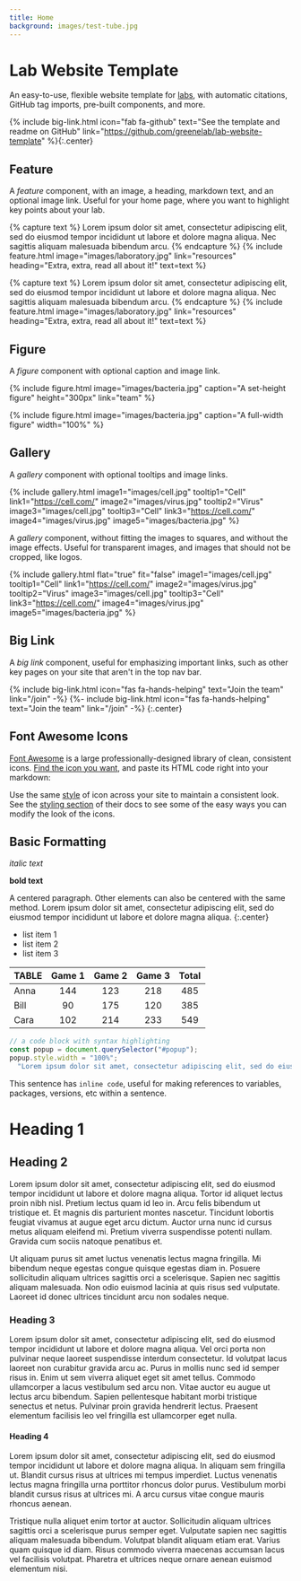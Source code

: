 ```yaml
---
title: Home
background: images/test-tube.jpg
---
```


# <i class="fas fa-flask"></i>Lab Website Template

An easy-to-use, flexible website template for [labs](https://www.greenelab.com/), with automatic citations, GitHub tag imports, pre-built components, and more.

{% include big-link.html icon="fab fa-github" text="See the template and readme on GitHub" link="https://github.com/greenelab/lab-website-template" %}{:.center}

## Feature

A _feature_ component, with an image, a heading, markdown text, and an optional image link.
Useful for your home page, where you want to highlight key points about your lab.

{% capture text %}
Lorem ipsum dolor sit amet, consectetur adipiscing elit, sed do eiusmod tempor incididunt ut labore et dolore magna aliqua.
Nec sagittis aliquam malesuada bibendum arcu.
{% endcapture %}
{%
  include feature.html
  image="images/laboratory.jpg"
  link="resources"
  heading="Extra, extra, read all about it!"
  text=text
%}

{% capture text %}
Lorem ipsum dolor sit amet, consectetur adipiscing elit, sed do eiusmod tempor incididunt ut labore et dolore magna aliqua.
Nec sagittis aliquam malesuada bibendum arcu.
{% endcapture %}
{%
  include feature.html
  image="images/laboratory.jpg"
  link="resources"
  heading="Extra, extra, read all about it!"
  text=text
%}

## Figure

A _figure_ component with optional caption and image link.

{%
  include figure.html
  image="images/bacteria.jpg"
  caption="A set-height figure"
  height="300px"
  link="team"
%}

{%
  include figure.html
  image="images/bacteria.jpg"
  caption="A full-width figure"
  width="100%"
%}

## Gallery

A _gallery_ component with optional tooltips and image links.

{%
  include gallery.html
  image1="images/cell.jpg"
  tooltip1="Cell"
  link1="https://cell.com/"
  image2="images/virus.jpg"
  tooltip2="Virus"
  image3="images/cell.jpg"
  tooltip3="Cell"
  link3="https://cell.com/"
  image4="images/virus.jpg"
  image5="images/bacteria.jpg"
%}

A _gallery_ component, without fitting the images to squares, and without the image effects.
Useful for transparent images, and images that should not be cropped, like logos.

{%
  include gallery.html
  flat="true"
  fit="false"
  image1="images/cell.jpg"
  tooltip1="Cell"
  link1="https://cell.com/"
  image2="images/virus.jpg"
  tooltip2="Virus"
  image3="images/cell.jpg"
  tooltip3="Cell"
  link3="https://cell.com/"
  image4="images/virus.jpg"
  image5="images/bacteria.jpg"
%}

## Big Link

A _big link_ component, useful for emphasizing important links, such as other key pages on your site that aren't in the top nav bar.

{% include big-link.html icon="fas fa-hands-helping" text="Join the team" link="/join" -%}
{%- include big-link.html icon="fas fa-hands-helping" text="Join the team" link="/join" -%}
{:.center}

## Font Awesome Icons

[Font Awesome](https://fontawesome.com/) is a large professionally-designed library of clean, consistent icons.
[Find the icon you want](https://fontawesome.com/icons?d=gallery&q=flask), and paste its HTML code right into your markdown:

<i class="fas fa-flask"></i>
<i class="fas fa-microscope"></i>
<i class="fas fa-glasses"></i>
<i class="fas fa-vial"></i>
<i class="fas fa-bacteria"></i>
<i class="fas fa-virus"></i>

Use the same [style](https://fontawesome.com/how-to-use/on-the-web/referencing-icons/basic-use) of icon across your site to maintain a consistent look.
See the [styling section](https://fontawesome.com/how-to-use/on-the-web/styling/sizing-icons) of their docs to see some of the easy ways you can modify the look of the icons.

## Basic Formatting

_italic text_

**bold text**

A centered paragraph.
Other elements can also be centered with the same method.
Lorem ipsum dolor sit amet, consectetur adipiscing elit, sed do eiusmod tempor incididunt ut labore et dolore magna aliqua.
{:.center}

- list item 1
- list item 2
- list item 3

| TABLE  | Game 1 | Game 2 | Game 3 | Total |
| ------ | :----: | :----: | :----: | :---: |
| Anna   |  144   |  123   |  218   |  485  |
| Bill   |   90   |  175   |  120   |  385  |
| Cara   |  102   |  214   |  233   |  549  |

```javascript
// a code block with syntax highlighting
const popup = document.querySelector("#popup");
popup.style.width = "100%";
  "Lorem ipsum dolor sit amet, consectetur adipiscing elit, sed do eiusmod tempor incididunt ut labore et dolore magna aliqua.";
```

This sentence has `inline code`, useful for making references to variables, packages, versions, etc within a sentence.

# Heading 1

## Heading 2

Lorem ipsum dolor sit amet, consectetur adipiscing elit, sed do eiusmod tempor incididunt ut labore et dolore magna aliqua.
Tortor id aliquet lectus proin nibh nisl.
Pretium lectus quam id leo in.
Arcu felis bibendum ut tristique et.
Et magnis dis parturient montes nascetur.
Tincidunt lobortis feugiat vivamus at augue eget arcu dictum.
Auctor urna nunc id cursus metus aliquam eleifend mi.
Pretium viverra suspendisse potenti nullam.
Gravida cum sociis natoque penatibus et.

Ut aliquam purus sit amet luctus venenatis lectus magna fringilla.
Mi bibendum neque egestas congue quisque egestas diam in.
Posuere sollicitudin aliquam ultrices sagittis orci a scelerisque.
Sapien nec sagittis aliquam malesuada.
Non odio euismod lacinia at quis risus sed vulputate.
Laoreet id donec ultrices tincidunt arcu non sodales neque.

### Heading 3

Lorem ipsum dolor sit amet, consectetur adipiscing elit, sed do eiusmod tempor incididunt ut labore et dolore magna aliqua.
Vel orci porta non pulvinar neque laoreet suspendisse interdum consectetur.
Id volutpat lacus laoreet non curabitur gravida arcu ac.
Purus in mollis nunc sed id semper risus in.
Enim ut sem viverra aliquet eget sit amet tellus.
Commodo ullamcorper a lacus vestibulum sed arcu non.
Vitae auctor eu augue ut lectus arcu bibendum.
Sapien pellentesque habitant morbi tristique senectus et netus.
Pulvinar proin gravida hendrerit lectus.
Praesent elementum facilisis leo vel fringilla est ullamcorper eget nulla.

#### Heading 4

Lorem ipsum dolor sit amet, consectetur adipiscing elit, sed do eiusmod tempor incididunt ut labore et dolore magna aliqua.
In aliquam sem fringilla ut.
Blandit cursus risus at ultrices mi tempus imperdiet.
Luctus venenatis lectus magna fringilla urna porttitor rhoncus dolor purus.
Vestibulum morbi blandit cursus risus at ultrices mi.
A arcu cursus vitae congue mauris rhoncus aenean.

Tristique nulla aliquet enim tortor at auctor.
Sollicitudin aliquam ultrices sagittis orci a scelerisque purus semper eget.
Vulputate sapien nec sagittis aliquam malesuada bibendum.
Volutpat blandit aliquam etiam erat.
Varius quam quisque id diam.
Risus commodo viverra maecenas accumsan lacus vel facilisis volutpat.
Pharetra et ultrices neque ornare aenean euismod elementum nisi.
